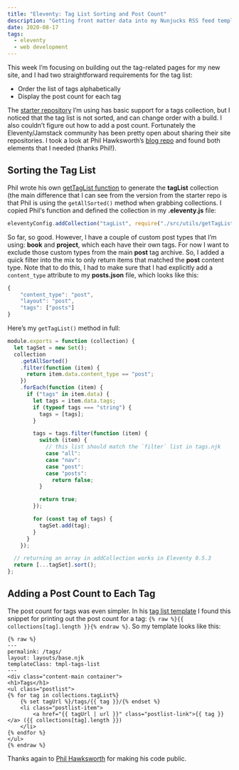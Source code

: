 ```yaml
---
title: "Eleventy: Tag List Sorting and Post Count"
description: "Getting front matter data into my Nunjucks RSS feed templates."
date: 2020-08-17
tags:
  - eleventy
  - web development
---
```


This week I’m focusing on building out the tag-related pages for my new site, and I had two straightforward requirements for the tag list:

- Order the list of tags alphabetically
- Display the post count for each tag

The [starter repository](https://github.com/11ty/eleventy-base-blog) I’m using has basic support for a tags collection, but I noticed that the tag list is not sorted, and can change order with a build. I also couldn’t figure out how to add a post count. Fortunately the Eleventy/Jamstack community has been pretty open about sharing their site repositories. I took a look at Phil Hawksworth’s [blog repo](https://github.com/philhawksworth/hawksworx.com) and found both elements that I needed (thanks Phil!).

## Sorting the Tag List

Phil wrote his own [getTagList function](https://github.com/philhawksworth/hawksworx.com/blob/master/src/site/_filters/getTagList.js) to generate the **tagList** collection (the main difference that I can see from the version from the starter repo is that Phil is using the `getAllSorted()` method when grabbing collections. I copied Phil‘s function and defined the collection in my **.eleventy.js** file:

```js
eleventyConfig.addCollection("tagList", require("./src/utils/getTagList.js"));
```

So far, so good. However, I have a couple of custom post types that I’m using: **book** and **project**, which each have their own tags. For now I want to exclude those custom types from the main **post** tag archive. So, I added a quick filter into the mix to only return items that matched the **post** content type. Note that to do this, I had to make sure that I had explicitly add a `content_type` attribute to my **posts.json** file, which looks like this:

```js
{
	"content_type": "post",
	"layout": "post",
	"tags": ["posts"]
}
```

Here’s my `getTagList()` method in full:

```js
module.exports = function (collection) {
  let tagSet = new Set();
  collection
    .getAllSorted()
    .filter(function (item) {
      return item.data.content_type == "post";
    })
    .forEach(function (item) {
      if ("tags" in item.data) {
        let tags = item.data.tags;
        if (typeof tags === "string") {
          tags = [tags];
        }

        tags = tags.filter(function (item) {
          switch (item) {
            // this list should match the `filter` list in tags.njk
            case "all":
            case "nav":
            case "post":
            case "posts":
              return false;
          }

          return true;
        });

        for (const tag of tags) {
          tagSet.add(tag);
        }
      }
    });

  // returning an array in addCollection works in Eleventy 0.5.3
  return [...tagSet].sort();
};
```

## Adding a Post Count to Each Tag

The post count for tags was even simpler. In his [tag list template](https://github.com/philhawksworth/hawksworx.com/blob/master/src/site/tags.njk) I found this snippet for printing out the post count for a tag: `{% raw %}{{ collections[tag].length }}{% endraw %}`. So my template looks like this:

```twig
{% raw %}
---
permalink: /tags/
layout: layouts/base.njk
templateClass: tmpl-tags-list
---
<div class="content-main container">
<h1>Tags</h1>
<ul class="postlist">
{% for tag in collections.tagList%}
	{% set tagUrl %}/tags/{{ tag }}/{% endset %}
	<li class="postlist-item">
		<a href="{{ tagUrl | url }}" class="postlist-link">{{ tag }}</a> ({{ collections[tag].length }})
	</li>
{% endfor %}
</ul>
{% endraw %}
```

Thanks again to [Phil Hawksworth](https://www.hawksworx.com) for making his code public.
